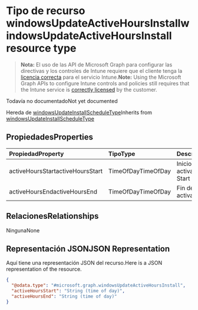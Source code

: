 # <a name="windowsupdateactivehoursinstall-resource-type"></a><span data-ttu-id="6cb0b-101">Tipo de recurso windowsUpdateActiveHoursInstall</span><span class="sxs-lookup"><span data-stu-id="6cb0b-101">windowsUpdateActiveHoursInstall resource type</span></span>

> <span data-ttu-id="6cb0b-102">**Nota:** El uso de las API de Microsoft Graph para configurar las directivas y los controles de Intune requiere que el cliente tenga la [licencia correcta](https://go.microsoft.com/fwlink/?linkid=839381) para el servicio Intune.</span><span class="sxs-lookup"><span data-stu-id="6cb0b-102">**Note:** Using the Microsoft Graph APIs to configure Intune controls and policies still requires that the Intune service is [correctly licensed](https://go.microsoft.com/fwlink/?linkid=839381) by the customer.</span></span>

<span data-ttu-id="6cb0b-103">Todavía no documentado</span><span class="sxs-lookup"><span data-stu-id="6cb0b-103">Not yet documented</span></span>

<span data-ttu-id="6cb0b-104">Hereda de [windowsUpdateInstallScheduleType](../resources/intune_deviceconfig_windowsupdateinstallscheduletype.md)</span><span class="sxs-lookup"><span data-stu-id="6cb0b-104">Inherits from [windowsUpdateInstallScheduleType](../resources/intune_deviceconfig_windowsupdateinstallscheduletype.md)</span></span>

## <a name="properties"></a><span data-ttu-id="6cb0b-105">Propiedades</span><span class="sxs-lookup"><span data-stu-id="6cb0b-105">Properties</span></span>
|<span data-ttu-id="6cb0b-106">Propiedad</span><span class="sxs-lookup"><span data-stu-id="6cb0b-106">Property</span></span>|<span data-ttu-id="6cb0b-107">Tipo</span><span class="sxs-lookup"><span data-stu-id="6cb0b-107">Type</span></span>|<span data-ttu-id="6cb0b-108">Descripción</span><span class="sxs-lookup"><span data-stu-id="6cb0b-108">Description</span></span>|
|:---|:---|:---|
|<span data-ttu-id="6cb0b-109">activeHoursStart</span><span class="sxs-lookup"><span data-stu-id="6cb0b-109">activeHoursStart</span></span>|<span data-ttu-id="6cb0b-110">TimeOfDay</span><span class="sxs-lookup"><span data-stu-id="6cb0b-110">TimeOfDay</span></span>|<span data-ttu-id="6cb0b-111">Inicio de horas activas</span><span class="sxs-lookup"><span data-stu-id="6cb0b-111">Active Hours Start</span></span>|
|<span data-ttu-id="6cb0b-112">activeHoursEnd</span><span class="sxs-lookup"><span data-stu-id="6cb0b-112">activeHoursEnd</span></span>|<span data-ttu-id="6cb0b-113">TimeOfDay</span><span class="sxs-lookup"><span data-stu-id="6cb0b-113">TimeOfDay</span></span>|<span data-ttu-id="6cb0b-114">Fin de horas activas</span><span class="sxs-lookup"><span data-stu-id="6cb0b-114">Active Hours End</span></span>|

## <a name="relationships"></a><span data-ttu-id="6cb0b-115">Relaciones</span><span class="sxs-lookup"><span data-stu-id="6cb0b-115">Relationships</span></span>
<span data-ttu-id="6cb0b-116">Ninguna</span><span class="sxs-lookup"><span data-stu-id="6cb0b-116">None</span></span>
## <a name="json-representation"></a><span data-ttu-id="6cb0b-117">Representación JSON</span><span class="sxs-lookup"><span data-stu-id="6cb0b-117">JSON Representation</span></span>
<span data-ttu-id="6cb0b-118">Aquí tiene una representación JSON del recurso.</span><span class="sxs-lookup"><span data-stu-id="6cb0b-118">Here is a JSON representation of the resource.</span></span>
<!--{
  "blockType": "resource",
  "baseType": "microsoft.graph.windowsUpdateInstallScheduleType",
  "@odata.type": "microsoft.graph.windowsUpdateActiveHoursInstall"
}-->
``` json
{
  "@odata.type": "#microsoft.graph.windowsUpdateActiveHoursInstall",
  "activeHoursStart": "String (time of day)",
  "activeHoursEnd": "String (time of day)"
}
```



